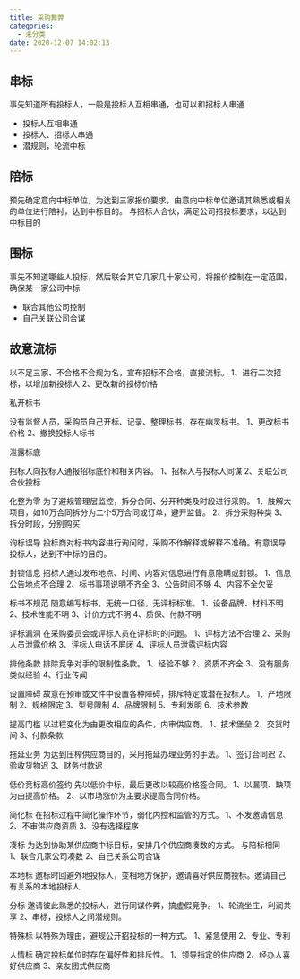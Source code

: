 ```yaml
---
title: 采购舞弊
categories:
  - 未分类
date: 2020-12-07 14:02:13
---
```



## 串标

事先知道所有投标人，一般是投标人互相串通，也可以和招标人串通

- 投标人互相串通
- 投标人、招标人串通
- 潜规则，轮流中标

## 陪标

预先确定意向中标单位，为达到三家报价要求，由意向中标单位邀请其熟悉或相关的单位进行陪衬，达到中标目的。 与招标人合伙，满足公司招投标要求，以达到中标目的

## 围标

事先不知道哪些人投标，然后联合其它几家几十家公司，将报价控制在一定范围，确保某一家公司中标

- 联合其他公司控制
- 自己关联公司合谋

## 故意流标

以不足三家、不合格不合规为名，宣布招标不合格，直接流标。
1、进行二次招标，以增加新投标人
2、更改新的投标价格

<!--more-->

私开标书

没有监督人员，采购员自己开标、记录、整理标书，存在幽灵标书。
1、更改标书价格
2、撤换投标人标书

泄露标底

招标人向投标人通报招标底价和相关内容。
1、招标人与投标人同谋
2、关联公司合伙投标

化整为零
为了避规管理层监控，拆分合同、分开种类及时段进行采购。
1、肢解大项目，如10万合同拆分为二个5万合同或订单，避开监督。
2、拆分采购种类
3、拆分时段，分别购买

询标误导
投标商对标书内容进行询问时，采购不作解释或解释不准确。有意误导投标人，达到不中标的目的。

封锁信息
招标人通过发布地点、时间、内容对信息进行有意隐瞒或封锁。
1、信息公告地点不合理
2、标书事项说明不齐全
3、公告时间不够
4、内容不全欠妥

标书不规范
随意编写标书，无统一口径，无评标标准。
1、设备品牌、材料不明
2、技术性能不明
3、计价方式不明
4、质保、付款不明

评标漏洞
在采购委员会或评标人员在评标时的问题。
1、评标方法不合理
2、采购人员泄露价格
3、评标人电话不屏闭
4、评标人员泄露评标内容

排他条款
排除竞争对手的限制性条款。
1、经验不够
2、资质不齐全
3、没有服务类似经验
4、行业传闻

设置障碍
故意在预审或文件中设置各种障碍，排斥特定或潜在投标人。
1、产地限制
2、规格限定
3、型号限制
4、品牌限制
5、专利发明
6、技术参数

提高门槛
以过程变化为由更改相应的条件，内审供应商。
1、技术堡垒
2、交货时间
3、付款条款

拖延业务
为达到压榨供应商目的，采用拖延办理业务的手法。
1、签订合同迟
2、验收货物迟
3、财务付款迟

低价竞标高价签约
先以低价中标，最后更改以较高价格签合同。
1、以漏项、缺项为由提高价格。
2、以市场涨价为主要求提高合同价格。

简化标
在招标过程中简化操作环节，弱化内控和监管的方式。
1、不发邀请信息
2、不审供应商资质
3、没有选择程序

凑标
为达到协助某供应商中标目标，安排几个供应商凑数的方式。 与陪标相同
1、联合几家公司凑数
2、自己关系公司合谋

本地标
邀标时回避外地投标人，变相地方保护，邀请喜好供应商投标。邀请自己有关系的本地投标人

分标
邀请彼此熟悉的投标人，进行同谋作弊，搞虚假竞争。
1、轮流坐庄，利润共享
2、串标，投标人之间潜规则。

特殊标
以特殊为理由，避规公开招投标的一种方式。
1、紧急使用
2、专业、专利

人情标
确定投标单位时存在偏好性和排斥性。
1、领导指定的供应商
2、经办人喜好供应商
3、亲友团式供应商